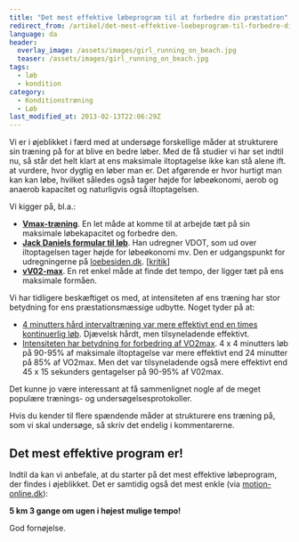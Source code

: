 ```yaml
---
title: "Det mest effektive løbeprogram til at forbedre din præstation"
redirect_from: /artikel/det-mest-effektive-loebeprogram-til-forbedre-din-praestation
language: da
header:
  overlay_image: /assets/images/girl_running_on_beach.jpg
  teaser: /assets/images/girl_running_on_beach.jpg
tags:
  - løb
  - kondition
category:
  - Konditionstræning
  - Løb
last_modified_at: 2013-02-13T22:06:29Z
---
```


Vi er i øjeblikket i færd med at undersøge forskellige måder at strukturere sin træning på for at blive en bedre løber. Med de få studier vi har set indtil nu, så står det helt klart at ens maksimale iltoptagelse ikke kan stå alene ift. at vurdere, hvor dygtig en løber man er. Det afgørende er hvor hurtigt man kan kan løbe, hvilket således også tager højde for løbeøkonomi, aerob og anaerob kapacitet og naturligvis også iltoptagelsen.

Vi kigger på, bl.a.:

- [**Vmax-træning**](http://www.motion-online.dk/konditionstraening/kondition_-_artikler/vmax-traening/). En let måde at komme til at arbejde tæt på sin maksimale løbekapacitet og forbedre den.
- [**Jack Daniels formular til løb**](http://www.simpsonassociatesinc.com/runningmath1.htm). Han udregner VDOT, som ud over iltoptagelsen tager højde for løbeøkonomi mv. Den er udgangspunkt for udregningerne på [loebesiden.dk](http://loebesiden.dk/beregn_tid.php). \[[kritik](http://jaredmcqueen.com/jackdanielsflaw.html)\]
- [**vV02-max**](http://www.runningplanet.com/training/vVO2max-tlimvVO2max.html). En ret enkel måde at finde det tempo, der ligger tæt på ens maksimale formåen.

Vi har tidligere beskæftiget os med, at intensiteten af ens træning har stor betydning for ens præstationsmæssige udbytte. Noget tyder på at:

- [4 minutters hård intervaltræning var mere effektivt end en times kontinuerlig løb](http://www.motionsplan.dk/artikel/4-minutters-haard-intervaltraening-bedre-end-en-times-moderat-loeb). Djævelsk hårdt, men tilsyneladende effektivt.
- [Intensiteten har betydning for forbedring af VO2max](http://www.motion-online.dk/konditionstraening/kondition_-_artikler/intensitetens_betydning_for_forbedring_af_vo2max/). 4 x 4 minutters løb på 90-95% af maksimale iltoptagelse var mere effektivt end 24 minutter på 85% af VO2max. Men det var tilsyneladende også mere effektivt end 45 x 15 sekunders gentagelser på 90-95% af V02max.

Det kunne jo være interessant at få sammenlignet nogle af de meget populære trænings- og undersøgelsesprotokoller.

Hvis du kender til flere spændende måder at strukturere ens træning på, som vi skal undersøge, så skriv det endelig i kommentarerne.

Det mest effektive program er!
------------------------------

Indtil da kan vi anbefale, at du starter på det mest effektive løbeprogram, der findes i øjeblikket. Det er samtidig også det mest enkle (via [motion-online.dk](http://www.motion-online.dk/konditionstraening/kondition_-_artikler/det_mest_effektive_loebeprogram!/)):

**5 km 3 gange om ugen i højest mulige tempo!**

God fornøjelse.
